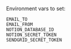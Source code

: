 Environment vars to set:

```
EMAIL_TO
EMAIL_FROM
NOTION_DATABASE_ID
NOTION_SECRET_TOKEN
SENDGRID_SECRET_TOKEN
```
